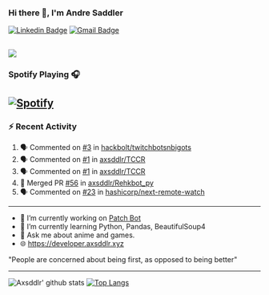 ### Hi there 👋, I'm Andre Saddler
[![Linkedin Badge](https://img.shields.io/badge/-andrexsaddler-blue?style=flat-square&logo=Linkedin&logoColor=white&link=https://www.linkedin.com/in/andrexsaddler/)](https://www.linkedin.com/in/andrexsaddler/)
[![Gmail Badge](https://img.shields.io/badge/-contact@rehkloos.com-c14438?style=flat-square&logo=Gmail&logoColor=white&link=mailto:contact@rehkloos.com)](mailto:contact@rehkloos.com)

![](https://komarev.com/ghpvc/?username=axsddlr&color=dc143c)
---
### Spotify Playing 🎧

[![Spotify](https://novatorem.rehkloos.vercel.app/api/spotify)](https://open.spotify.com/user/Rehkloos)
---

### :zap: Recent Activity

<!--START_SECTION:activity-->
1. 🗣 Commented on [#3](https://github.com/hackbolt/twitchbotsnbigots/issues/3) in [hackbolt/twitchbotsnbigots](https://github.com/hackbolt/twitchbotsnbigots)
2. 🗣 Commented on [#1](https://github.com/axsddlr/TCCR/issues/1) in [axsddlr/TCCR](https://github.com/axsddlr/TCCR)
3. 🗣 Commented on [#1](https://github.com/axsddlr/TCCR/issues/1) in [axsddlr/TCCR](https://github.com/axsddlr/TCCR)
4. 🎉 Merged PR [#56](https://github.com/axsddlr/Rehkbot_py/pull/56) in [axsddlr/Rehkbot_py](https://github.com/axsddlr/Rehkbot_py)
5. 🗣 Commented on [#23](https://github.com/hashicorp/next-remote-watch/issues/23) in [hashicorp/next-remote-watch](https://github.com/hashicorp/next-remote-watch)
<!--END_SECTION:activity-->

---

- 🔭 I’m currently working on [Patch Bot](https://github.com/axsddlr/patch_bot)
- 🌱 I’m currently learning Python, Pandas, BeautifulSoup4
- 💬 Ask me about anime and games.
- 🌐 https://developer.axsddlr.xyz

"People are concerned about being first, as opposed to being better"

---
![Axsddlr' github stats](https://github-readme-stats.vercel.app/api?username=axsddlr&count_private=true)
[![Top Langs](https://github-readme-stats.vercel.app/api/top-langs/?username=axsddlr&layout=compact)](https://github.com/anuraghazra/github-readme-stats)
